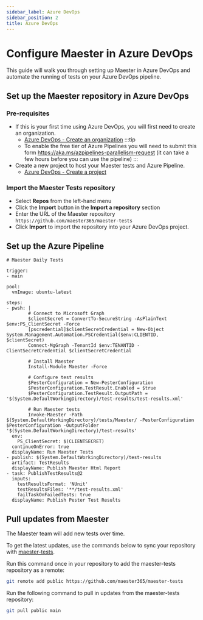 ```yaml
---
sidebar_label: Azure DevOps
sidebar_position: 2
title: Azure DevOps
---
```


# <IIcon icon="vscode-icons:file-type-azurepipelines" height="48" /> Configure Maester in Azure DevOps

This guide will walk you through setting up Maester in Azure DevOps and automate the running of tests on your Azure DevOps pipeline.

## Set up the Maester repository in Azure DevOps

### Pre-requisites

- If this is your first time using Azure DevOps, you will first need to create an organization.
  - [Azure DevOps - Create an organization](https://learn.microsoft.com/azure/devops/organizations/accounts/create-organization)
    :::tip
  - To enable the free tier of Azure Pipelines you will need to submit this form https://aka.ms/azpipelines-parallelism-request (it can take a few hours before you can use the pipeline)
    :::
- Create a new project to host your Maester tests and Azure Pipeline.
  - [Azure DevOps - Create a project](https://learn.microsoft.com/azure/devops/organizations/projects/create-project)

### Import the Maester Tests repository

- Select **Repos** from the left-hand menu
- Click the **Import** button in the **Import a repository** section
- Enter the URL of the Maester repository `https://github.com/maester365/maester-tests`
- Click **Import** to import the repository into your Azure DevOps project.

## Set up the Azure Pipeline

```
# Maester Daily Tests

trigger:
- main

pool:
  vmImage: ubuntu-latest

steps:
- pwsh: |
        # Connect to Microsoft Graph
        $clientSecret = ConvertTo-SecureString -AsPlainText $env:PS_ClientSecret -Force
        [pscredential]$clientSecretCredential = New-Object System.Management.Automation.PSCredential($env:CLIENTID, $clientSecret)
        Connect-MgGraph -TenantId $env:TENANTID -ClientSecretCredential $clientSecretCredential

        # Install Maester
        Install-Module Maester -Force

        # Configure test results
        $PesterConfiguration = New-PesterConfiguration
        $PesterConfiguration.TestResult.Enabled = $true
        $PesterConfiguration.TestResult.OutputPath = '$(System.DefaultWorkingDirectory)/test-results/test-results.xml'

        # Run Maester tests
        Invoke-Maester -Path $(System.DefaultWorkingDirectory)/tests/Maester/ -PesterConfiguration $PesterConfiguration -OutputFolder '$(System.DefaultWorkingDirectory)/test-results'
  env:
    PS_ClientSecret: $(CLIENTSECRET)
  continueOnError: true
  displayName: Run Maester Tests
- publish: $(System.DefaultWorkingDirectory)/test-results
  artifact: TestResults
  displayName: Publish Maester Html Report
- task: PublishTestResults@2
  inputs:
    testResultsFormat: 'NUnit'
    testResultsFiles: '**/test-results.xml'
    failTaskOnFailedTests: true
  displayName: Publish Pester Test Results
```

## Pull updates from Maester

The Maester team will add new tests over time.

To get the latest updates, use the commands below to sync your repository with [maester-tests](https://github.com/maester365/maester-tests).

Run this command once in your repository to add the maester-tests repository as a remote:

```bash
git remote add public https://github.com/maester365/maester-tests
```

Run the following command to pull in updates from the maester-tests repository:

```bash
git pull public main
```
